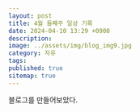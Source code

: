 ```yaml
---
layout: post
title: 4월 둘째주 일상 기록
date: 2024-04-10 13:29 +0900
description: 
image: ../assets/img/blog_img9.jpg
category: 자유
tags: 
published: true
sitemap: true
---
```


블로그를 만들어보았다.